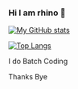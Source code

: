 ### Hi I am rhino :wave:


[![My GitHub stats](https://github-readme-stats.vercel.app/api?username=Emantella)](https://github.com/anuraghazra/github-readme-stats)  

[![Top Langs](https://github-readme-stats.vercel.app/api/top-langs/?username=Emantella)](https://github.com/anuraghazra/github-readme-stats)  

I do Batch Coding

Thanks Bye
